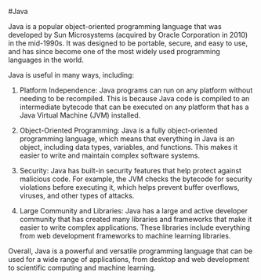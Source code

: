 #Java  

Java is a popular object-oriented programming language that was developed by Sun Microsystems (acquired by Oracle Corporation in 2010) in the mid-1990s. It was designed to be portable, secure, and easy to use, and has since become one of the most widely used programming languages in the world.

Java is useful in many ways, including:

1. Platform Independence: Java programs can run on any platform without needing to be recompiled. This is because Java code is compiled to an intermediate bytecode that can be executed on any platform that has a Java Virtual Machine (JVM) installed.

2. Object-Oriented Programming: Java is a fully object-oriented programming language, which means that everything in Java is an object, including data types, variables, and functions. This makes it easier to write and maintain complex software systems.

3. Security: Java has built-in security features that help protect against malicious code. For example, the JVM checks the bytecode for security violations before executing it, which helps prevent buffer overflows, viruses, and other types of attacks.

4. Large Community and Libraries: Java has a large and active developer community that has created many libraries and frameworks that make it easier to write complex applications. These libraries include everything from web development frameworks to machine learning libraries.

Overall, Java is a powerful and versatile programming language that can be used for a wide range of applications, from desktop and web development to scientific computing and machine learning.
